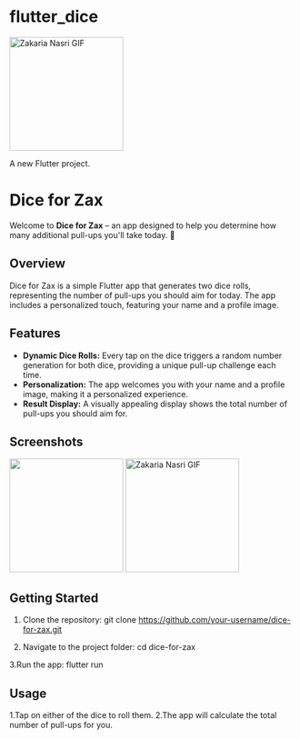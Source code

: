 # flutter_dice
<img src="https://github.com/ZakariaNasri/Flutter-Dice-Game/assets/129872644/fbcc1d90-f3e2-4fd9-99ac-ddb3c3d5cfb5" alt="Zakaria Nasri GIF" width="200">


A new Flutter project.

# Dice for Zax

Welcome to **Dice for Zax** – an app designed to help you determine how many additional pull-ups you'll take today. 🎲

## Overview

Dice for Zax is a simple Flutter app that generates two dice rolls, representing the number of pull-ups you should aim for today. The app includes a personalized touch, featuring your name and a profile image.

## Features

- **Dynamic Dice Rolls:** Every tap on the dice triggers a random number generation for both dice, providing a unique pull-up challenge each time.
- **Personalization:** The app welcomes you with your name and a profile image, making it a personalized experience.
- **Result Display:** A visually appealing display shows the total number of pull-ups you should aim for.

## Screenshots
<img src="https://github.com/ZakariaNasri/Flutter-Dice-Game/assets/129872644/e98724b0-2590-485d-b79c-b8656de1ddb6" width="200">
<img src="https://github.com/ZakariaNasri/Flutter-Dice-Game/assets/129872644/fbcc1d90-f3e2-4fd9-99ac-ddb3c3d5cfb5" alt="Zakaria Nasri GIF" width="200">

## Getting Started

1. Clone the repository:
    git clone https://github.com/your-username/dice-for-zax.git
   
2. Navigate to the project folder:
    cd dice-for-zax
   
3.Run the app:
    flutter run

## Usage

1.Tap on either of the dice to roll them.
2.The app will calculate the total number of pull-ups for you.






